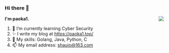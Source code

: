 ### Hi there 👋

<img align="right" src="https://github-readme-stats.vercel.app/api?username=paoka1&show_icons=true&theme=algolia"/>

**I'm paoka1.**

1. 🌱 I’m currently learning Cyber Security
2. ✨ I write my blog at https://paoka1.top/
3. 🌟 My skills: Golang, Java, Python, C
4. 📫 My email address: shauio@163.com
